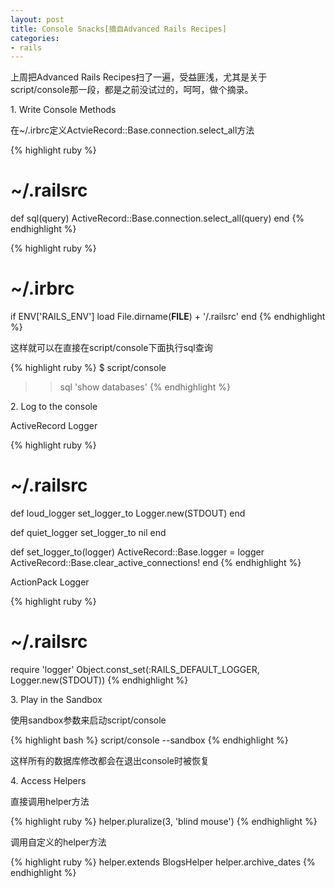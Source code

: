```yaml
---
layout: post
title: Console Snacks[摘自Advanced Rails Recipes]
categories:
- rails
---
```

上周把Advanced Rails Recipes扫了一遍，受益匪浅，尤其是关于script/console那一段，都是之前没试过的，呵呵，做个摘录。

1\. Write Console Methods

在~/.irbrc定义ActvieRecord::Base.connection.select_all方法

{% highlight ruby %}
# ~/.railsrc
def sql(query)
  ActiveRecord::Base.connection.select_all(query)
end
{% endhighlight %}

{% highlight ruby %}
# ~/.irbrc
if ENV['RAILS_ENV']
  load File.dirname(__FILE__) + '/.railsrc'
end
{% endhighlight %}

这样就可以在直接在script/console下面执行sql查询

{% highlight ruby %}
$ script/console
>> sql 'show databases'
{% endhighlight %}

2\. Log to the console

ActiveRecord Logger

{% highlight ruby %}
# ~/.railsrc
def loud_logger
  set_logger_to Logger.new(STDOUT)
end

def quiet_logger
  set_logger_to nil
end

def set_logger_to(logger)
  ActiveRecord::Base.logger = logger
  ActiveRecord::Base.clear_active_connections!
end
{% endhighlight %}

ActionPack Logger

{% highlight ruby %}
# ~/.railsrc
require 'logger'
Object.const_set(:RAILS_DEFAULT_LOGGER, Logger.new(STDOUT))
{% endhighlight %}

3\. Play in the Sandbox

使用sandbox参数来启动script/console

{% highlight bash %}
script/console --sandbox
{% endhighlight %}

这样所有的数据库修改都会在退出console时被恢复

4\. Access Helpers

直接调用helper方法

{% highlight ruby %}
helper.pluralize(3, 'blind mouse')
{% endhighlight %}

调用自定义的helper方法

{% highlight ruby %}
helper.extends BlogsHelper
helper.archive_dates
{% endhighlight %}

